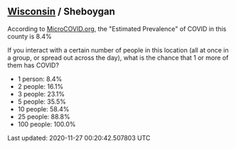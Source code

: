 
## [Wisconsin](/united-states/wisconsin) / Sheboygan

According to [MicroCOVID.org](http://microcovid.org),
the "Estimated Prevalence" of COVID in this county is 8.4%

If you interact with a certain number of people in this location
(all at once in a group, or spread out across the day), what is the chance that
1 or more of them has COVID?

- 1 person: 8.4%
- 2 people: 16.1%
- 3 people: 23.1%
- 5 people: 35.5%
- 10 people: 58.4%
- 25 people: 88.8%
- 100 people: 100.0%

Last updated: 2020-11-27 00:20:42.507803 UTC
